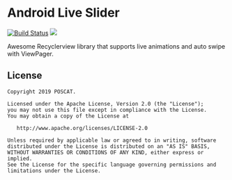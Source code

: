 # Android Live Slider

[![Build Status](https://travis-ci.org/shhj1998/android-live-slider.svg?branch=master)](https://travis-ci.org/shhj1998/android-live-slider)
[![](https://jitpack.io/v/shhj1998/android-live-slider.svg)](https://jitpack.io/#shhj1998/android-live-slider)


Awesome Recyclerview library that supports live animations and auto swipe with ViewPager.



License
------------

    Copyright 2019 POSCAT.

    Licensed under the Apache License, Version 2.0 (the "License");
    you may not use this file except in compliance with the License.
    You may obtain a copy of the License at

       http://www.apache.org/licenses/LICENSE-2.0

    Unless required by applicable law or agreed to in writing, software
    distributed under the License is distributed on an "AS IS" BASIS,
    WITHOUT WARRANTIES OR CONDITIONS OF ANY KIND, either express or implied.
    See the License for the specific language governing permissions and
    limitations under the License.
    
